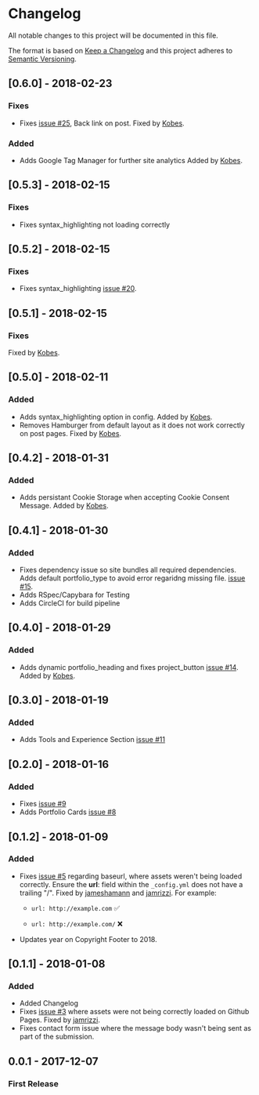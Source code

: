# Changelog
All notable changes to this project will be documented in this file.

The format is based on [Keep a Changelog](http://keepachangelog.com/en/1.0.0/)
and this project adheres to [Semantic Versioning](http://semver.org/spec/v2.0.0.html).

## [0.6.0] - 2018-02-23
### Fixes
* Fixes [issue #25](https://github.com/jameshamann/jekyll-material-theme/pull/25), Back link on post.
Fixed by [Kobes](https://github.com/Kobes).
### Added
* Adds Google Tag Manager for further site analytics
Added by [Kobes](https://github.com/Kobes).


## [0.5.3] - 2018-02-15
### Fixes
* Fixes syntax_highlighting not loading correctly

## [0.5.2] - 2018-02-15
### Fixes
* Fixes syntax_highlighting [issue #20](https://github.com/jameshamann/jekyll-material-theme/issues/20).

## [0.5.1] - 2018-02-15
### Fixes
Fixed by [Kobes](https://github.com/Kobes).


## [0.5.0] - 2018-02-11
### Added
* Adds syntax_highlighting option in config. Added by [Kobes](https://github.com/Kobes).
* Removes Hamburger from default layout as it does not work correctly on post pages.
Fixed by [Kobes](https://github.com/Kobes).


## [0.4.2] - 2018-01-31
### Added
* Adds persistant Cookie Storage when accepting Cookie Consent Message. Added by [Kobes](https://github.com/Kobes).


## [0.4.1] - 2018-01-30
### Added
* Fixes dependency issue so site bundles all required dependencies. Adds default portfolio_type to avoid error regaridng missing file. [issue #15](https://github.com/jameshamann/jekyll-material-theme/issues/15).
* Adds RSpec/Capybara for Testing
* Adds CircleCI for build pipeline




## [0.4.0] - 2018-01-29
### Added
* Adds dynamic portfolio_heading and fixes project_button [issue #14](https://github.com/jameshamann/jekyll-material-theme/issues/14). Added by [Kobes](https://github.com/Kobes).


## [0.3.0] - 2018-01-19
### Added
* Adds Tools and Experience Section [issue #11](https://github.com/jameshamann/jekyll-material-theme/issues/11)


## [0.2.0] - 2018-01-16
### Added
* Fixes [issue #9](https://github.com/jameshamann/jekyll-material-theme/issues/9)
* Adds Portfolio Cards [issue #8](https://github.com/jameshamann/jekyll-material-theme/issues/8)



## [0.1.2] - 2018-01-09
### Added
* Fixes [issue #5](https://github.com/jameshamann/jekyll-material-theme/issues/5) regarding baseurl, where assets weren't being loaded correctly. Ensure the <b>url</b>: field within the ```_config.yml``` does not have a trailing "/". Fixed by [jameshamann](https://github.com/jameshamann) and [jamrizzi](https://github.com/jamrizzi). For example:

  * ```url: http://example.com``` :white_check_mark:

  * ```url: http://example.com/``` :x:


* Updates year on Copyright Footer to 2018.


## [0.1.1] - 2018-01-08
### Added
* Added Changelog
* Fixes [issue #3](https://github.com/jameshamann/jekyll-material-theme/issues/3) where assets were not being correctly loaded on Github Pages. Fixed by [jamrizzi](https://github.com/jamrizzi).
* Fixes contact form issue where the message body wasn't being sent as part of the submission.


## 0.0.1 - 2017-12-07
### First Release
